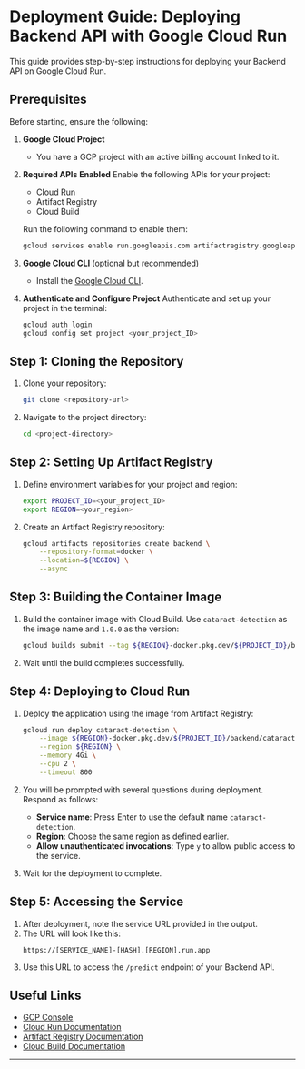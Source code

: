 # Deployment Guide: Deploying Backend API with Google Cloud Run

This guide provides step-by-step instructions for deploying your Backend API on Google Cloud Run.

## Prerequisites
Before starting, ensure the following:

1. **Google Cloud Project**
   - You have a GCP project with an active billing account linked to it.

2. **Required APIs Enabled**
   Enable the following APIs for your project:
   - Cloud Run
   - Artifact Registry
   - Cloud Build
   
   Run the following command to enable them:
   ```bash
   gcloud services enable run.googleapis.com artifactregistry.googleapis.com cloudbuild.googleapis.com
   ```

3. **Google Cloud CLI** (optional but recommended)
   - Install the [Google Cloud CLI](https://cloud.google.com/sdk/docs/install).

4. **Authenticate and Configure Project**
   Authenticate and set up your project in the terminal:
   ```bash
   gcloud auth login
   gcloud config set project <your_project_ID>
   ```

## Step 1: Cloning the Repository
1. Clone your repository:
   ```bash
   git clone <repository-url>
   ```
2. Navigate to the project directory:
   ```bash
   cd <project-directory>
   ```

## Step 2: Setting Up Artifact Registry
1. Define environment variables for your project and region:
   ```bash
   export PROJECT_ID=<your_project_ID>
   export REGION=<your_region>
   ```

2. Create an Artifact Registry repository:
   ```bash
   gcloud artifacts repositories create backend \
       --repository-format=docker \
       --location=${REGION} \
       --async
   ```

## Step 3: Building the Container Image
1. Build the container image with Cloud Build. Use `cataract-detection` as the image name and `1.0.0` as the version:
   ```bash
   gcloud builds submit --tag ${REGION}-docker.pkg.dev/${PROJECT_ID}/backend/cataract-detection:1.0.0
   ```
2. Wait until the build completes successfully.

## Step 4: Deploying to Cloud Run
1. Deploy the application using the image from Artifact Registry:
   ```bash
   gcloud run deploy cataract-detection \
       --image ${REGION}-docker.pkg.dev/${PROJECT_ID}/backend/cataract-detection:1.0.0 \
       --region ${REGION} \
       --memory 4Gi \
       --cpu 2 \
       --timeout 800
   ```

2. You will be prompted with several questions during deployment. Respond as follows:
   - **Service name**: Press Enter to use the default name `cataract-detection`.
   - **Region**: Choose the same region as defined earlier.
   - **Allow unauthenticated invocations**: Type `y` to allow public access to the service.

3. Wait for the deployment to complete.

## Step 5: Accessing the Service
1. After deployment, note the service URL provided in the output.
2. The URL will look like this:
   ```
   https://[SERVICE_NAME]-[HASH].[REGION].run.app
   ```
3. Use this URL to access the `/predict` endpoint of your Backend API.

## Useful Links
- [GCP Console](https://console.cloud.google.com/)
- [Cloud Run Documentation](https://cloud.google.com/run/docs)
- [Artifact Registry Documentation](https://cloud.google.com/artifact-registry/docs)
- [Cloud Build Documentation](https://cloud.google.com/build/docs)

---

